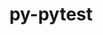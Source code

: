 ---
title: "py-pytest"
layout: cache
categories: [package, develop-2024-01-14]
meta: {"versions": ["7.3.2"], "compilers": ["gcc@=11.4.0", "gcc@=9.4.0"], "oss": ["ubuntu20.04"], "platforms": ["linux"], "targets": ["ppc64le", "x86_64_v3"], "stacks": ["e4s", "e4s-power", "e4s-rocm-external", "root"], "num_specs": 2, "num_specs_by_stack": {"e4s-power": 1, "root": 2, "e4s": 1, "e4s-rocm-external": 1}}
spec_details: [{"hash": "r4toxoej75r62lkiualswqlp53tzly6e", "compiler": "gcc@=9.4.0", "versions": ["7.3.2"], "os": "ubuntu20.04", "platform": "linux", "target": "ppc64le", "variants": ["build_system=python_pip"], "stacks": ["e4s-power", "root"], "size": "-", "tarball": "https://binaries.spack.io/releases/develop-2024-01-14/build_cache/linux-ubuntu20.04-ppc64le/gcc-9.4.0/py-pytest-7.3.2/linux-ubuntu20.04-ppc64le-gcc-9.4.0-py-pytest-7.3.2-r4toxoej75r62lkiualswqlp53tzly6e.spack"}, {"hash": "jjdwvhamteru5s7v4bnomj3mc5dehee6", "compiler": "gcc@=11.4.0", "versions": ["7.3.2"], "os": "ubuntu20.04", "platform": "linux", "target": "x86_64_v3", "variants": ["build_system=python_pip"], "stacks": ["root", "e4s", "e4s-rocm-external"], "size": "-", "tarball": "https://binaries.spack.io/releases/develop-2024-01-14/build_cache/linux-ubuntu20.04-x86_64_v3/gcc-11.4.0/py-pytest-7.3.2/linux-ubuntu20.04-x86_64_v3-gcc-11.4.0-py-pytest-7.3.2-jjdwvhamteru5s7v4bnomj3mc5dehee6.spack"}]
---
